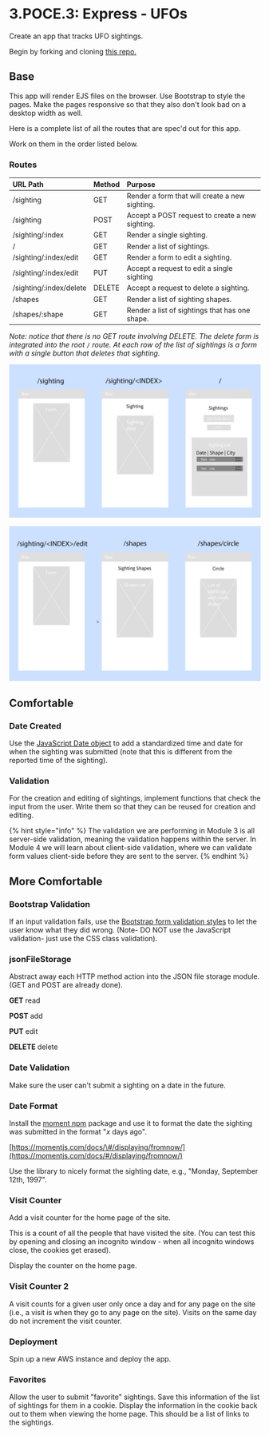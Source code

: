# 3.POCE.3: Express - UFOs

Create an app that tracks UFO sightings.

Begin by forking and cloning [this repo.](https://github.com/rocketacademy/ufo-express-swe1)

## Base

This app will render EJS files on the browser. Use Bootstrap to style the pages. Make the pages responsive so that they also don't look bad on a desktop width as well.

Here is a complete list of all the routes that are spec'd out for this app.

Work on them in the order listed below.

### Routes

| URL Path | Method | Purpose |
| :--- | :--- | :--- |
| /sighting | GET | Render a form that will create a new sighting. |
| /sighting | POST | Accept a POST request to create a new sighting. |
| /sighting/:index | GET | Render a single sighting. |
| / | GET | Render a list of sightings. |
| /sighting/:index/edit | GET | Render a form to edit a sighting. |
| /sighting/:index/edit | PUT | Accept a request to edit a single sighting |
| /sighting/:index/delete | DELETE | Accept a request to delete a sighting. |
| /shapes | GET | Render a list of sighting shapes. |
| /shapes/:shape | GET | Render a list of sightings that has one shape. |

_Note: notice that there is no GET route involving DELETE. The delete form is integrated into the root_ `/` _route. At each row of the list of sightings is a form with a single button that deletes that sighting._

![](../../.gitbook/assets/screen-shot-2020-11-15-at-11.04.48-pm.png)



![](../../.gitbook/assets/screen-shot-2020-11-15-at-11.04.59-pm.png)

## Comfortable

### Date Created

Use the [JavaScript Date object](https://developer.mozilla.org/en-US/docs/Web/JavaScript/Reference/Global_Objects/Date) to add a standardized time and date for when the sighting was submitted \(note that this is different from the reported time of the sighting\).

### Validation

For the creation and editing of sightings, implement functions that check the input from the user. Write them so that they can be reused for creation and editing.

{% hint style="info" %}
The validation we are performing in Module 3 is all server-side validation, meaning the validation happens within the server. In Module 4 we will learn about client-side validation, where we can validate form values client-side before they are sent to the server.
{% endhint %}

## More Comfortable

### Bootstrap Validation

If an input validation fails, use the [Bootstrap form validation styles](https://getbootstrap.com/docs/4.5/components/forms/#validation) to let the user know what they did wrong. \(Note- DO NOT use the JavaScript validation- just use the CSS class validation\).

### jsonFileStorage

Abstract away each HTTP method action into the JSON file storage module. \(GET and POST are already done\).

**GET** read

**POST** add

**PUT** edit

**DELETE** delete

### Date Validation

Make sure the user can't submit a sighting on a date in the future.

### Date Format

Install the [moment npm](https://www.npmjs.com/package/moment) package and use it to format the date the sighting was submitted in the format "_x_ days ago".

[https://momentjs.com/docs/\#/displaying/fromnow/](https://momentjs.com/docs/#/displaying/fromnow/)

Use the library to nicely format the sighting date, e.g., "Monday, September 12th, 1997".

### Visit Counter

Add a visit counter for the home page of the site.

This is a count of all the people that have visited the site. \(You can test this by opening and closing an incognito window - when all incognito windows close, the cookies get erased\).

Display the counter on the home page.

### Visit Counter 2

A visit counts for a given user only once a day and for any page on the site \(i.e., a visit is when they go to any page on the site\). Visits on the same day do not increment the visit counter.

### Deployment

Spin up a new AWS instance and deploy the app.

### Favorites

Allow the user to submit "favorite" sightings. Save this information of the list of sightings for them in a cookie. Display the information in the cookie back out to them when viewing the home page. This should be a list of links to the sightings.

